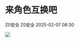 #  来角色互换吧   
Z0安全  Z0安全   2025-02-07 08:30  
  
![](https://mmbiz.qpic.cn/mmbiz_jpg/3ClhvEA8OWqg7ZkpibXs9Cvy6IXyyJ2U8U2PLwj6Z5qb5Axk3z0V70AzEvgx3G6WpuRJIBSiagzcwzj7jHlDicyeA/640?wx_fmt=jpeg&from=appmsg "")  
  
  
  
  
